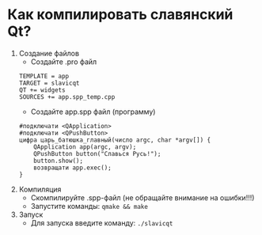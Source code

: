 # Как компилировать славянский Qt?
1. Создание файлов
   - Создайте .pro файл
   ```
   TEMPLATE = app
   TARGET = slavicqt
   QT += widgets
   SOURCES += app.spp_temp.cpp
   ```
   - Создайте app.spp файл (программу)
   ```
   #подключати <QApplication>
   #подключати <QPushButton>
   цифра царь_батюшка_главный(число argc, char *argv[]) {
       QApplication app(argc, argv);
       QPushButton button("Славься Русь!");
       button.show();
       возвращати app.exec();
   }
   ```
2. Компиляция
   - Скомпилируйте .spp-файл (не обращайте внимание на ошибки!!!)
   - Запустите команды: `qmake && make`
3. Запуск
   - Для запуска введите команду: `./slavicqt`

